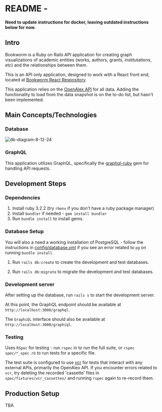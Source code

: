 # README -

**Need to update instructions for docker, leaving outdated instructions below for now.**
## Intro

Bookworm is a Ruby on Rails API application for creating graph visualizations of academic entities (works, authors, grants, institutations, etc) and the relationships between them. 

This is an API only application, designed to work with a React front end, located at [Bookworm React Respository](https://github.com/alepbloyd/book_worm_react). 

This application relies on the [OpenAlex API](https://docs.openalex.org/) for all data. Adding the functionality to load from the data snapshot is on the to-do list, but hasn't been implemented. 

## Main Concepts/Technologies

### Database
![db-diagram-8-12-24](https://github.com/user-attachments/assets/e01ec181-9d4e-45b5-a058-07be78ffddd7)

### GraphQL

This application utilizes GraphQL, specifically the [graphql-ruby](https://github.com/rmosolgo/graphql-ruby?tab=readme-ov-file) gem for handling API requests. 

## Development Steps

### Dependencies
1. Install ruby 3.2.2 (try `rbenv` if you don't have a ruby package manager)
2. Install `bundler` if needed - `gem install bundler`
3. Run `bundle install` to install gems.

### Database Setup

You will also a need a working installation of PostgreSQL - follow the instructions in [config/database.yml](config/database.yml) if you see an error related to `pg` on running `bundle install`.

1. Run `rails db:create` to create the development and test databases.

2. Run `rails db:migrate` to migrate the development and test databases. 

### Development server
After setting up the database, run `rails s` to start the development server.

At this point, the GraphQL endpoint should be available at `http://localhost:3000/graphql`.

The `GraphiQL` interface should also be available at `http://localhost:3000/graphiql`.

### Testing

Uses `RSpec` for testing - run `rspec` in to run the full suite, or `rspec spec/*_spec.rb` to run tests for a specific file. 

The test suite is configured to use [vcr](https://github.com/vcr/vcr) for tests that interact with any external APIs, primarily the OpenAlex API. If you encounter errors related to `vcr`, try deleting the recorded 'cassette' files in `spec/fixtures/vcr_cassettes/` and running `rspec` again to re-record them. 

## Production Setup

TBA
